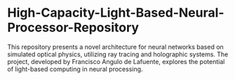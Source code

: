 # High-Capacity-Light-Based-Neural-Processor-Repository
This repository presents a novel architecture for neural networks based on simulated optical physics, utilizing ray tracing and holographic systems. The project, developed by Francisco Angulo de Lafuente, explores the potential of light-based computing in neural processing. 

